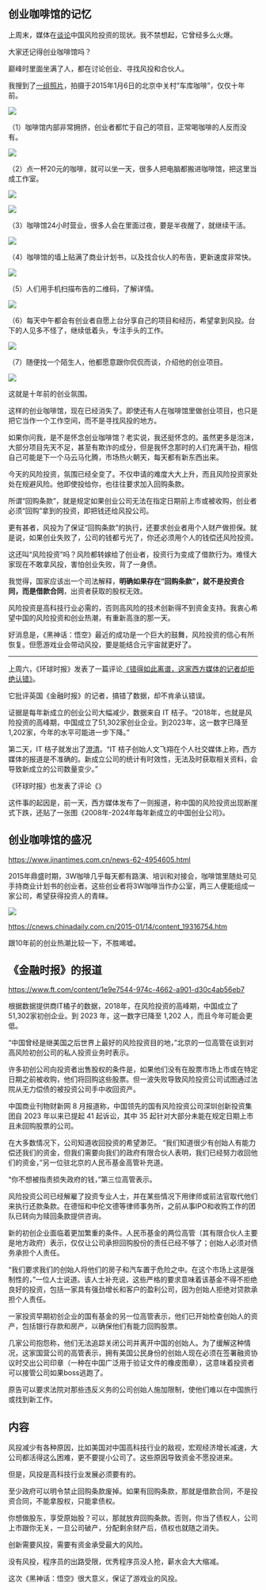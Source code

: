 ## 创业咖啡馆的记忆

上周末，媒体在[谈论](https://finance.sina.com.cn/wm/2024-09-14/doc-incpcuqh8269932.shtml)中国风险投资的现状。我不禁想起，它曾经多么火爆。

大家还记得创业咖啡馆吗？

巅峰时里面坐满了人，都在讨论创业、寻找风投和合伙人。

我搜到了[一组照片](https://cnews.chinadaily.com.cn/2015-01/14/content_19316754.htm)，拍摄于2015年1月6日的北京中关村“车库咖啡”，仅仅十年前。

![](https://cdn.beekka.com/blogimg/asset/202409/bg2024091501.webp)

（1）咖啡馆内部非常拥挤，创业者都忙于自己的项目，正常喝咖啡的人反而没有。

![](https://cdn.beekka.com/blogimg/asset/202409/bg2024091502.webp)

（2）点一杯20元的咖啡，就可以坐一天，很多人把电脑都搬进咖啡馆，把这里当成工作室。

![](https://cdn.beekka.com/blogimg/asset/202409/bg2024091503.webp)

![](https://cdn.beekka.com/blogimg/asset/202409/bg2024091506.webp)

（3）咖啡馆24小时营业，很多人会在里面过夜，要是半夜醒了，就继续干活。

![](https://cdn.beekka.com/blogimg/asset/202409/bg2024091509.webp)

（4）咖啡馆的墙上贴满了商业计划书，以及找合伙人的布告，更新速度非常快。

![](https://cdn.beekka.com/blogimg/asset/202409/bg2024091508.webp)

（5）人们用手机扫描布告的二维码，了解详情。

![](https://cdn.beekka.com/blogimg/asset/202409/bg2024091504.webp)

（6）每天中午都会有创业者自愿上台分享自己的项目和经历，希望拿到风投。台下的人见多不怪了，继续低着头，专注手头的工作。

![](https://cdn.beekka.com/blogimg/asset/202409/bg2024091505.webp)

（7）随便找一个陌生人，他都愿意跟你侃侃而谈，介绍他的创业项目。

![](https://cdn.beekka.com/blogimg/asset/202409/bg2024091507.webp)

这就是十年前的创业氛围。

这样的创业咖啡馆，现在已经消失了。即使还有人在咖啡馆里做创业项目，也只是把它当作一个工作空间，而不是寻找风投的地方。

如果你问我，是不是怀念创业咖啡馆？老实说，我还挺怀念的。虽然更多是泡沫，大部分项目先天不足，甚至有欺诈的成分，但是我怀念那时的人们充满干劲，相信自己可能是下一个马云马化腾，市场热火朝天，每天都有新东西出来。

今天的风险投资，氛围已经全变了。不仅申请的难度大大上升，而且风险投资家处处在规避风险。他即使投给你，也往往要求加入回购条款。

所谓“回购条款”，就是规定如果创业公司无法在指定日期前上市或被收购，创业者必须“回购”拿到的投资，即把钱还给风投公司。

更有甚者，风投为了保证“回购条款”的执行，还要求创业者用个人财产做担保。就是说，如果创业失败了，公司的钱都亏光了，你还必须用个人的钱偿还风险投资。

这还叫“风险投资”吗？风险都转嫁给了创业者，投资行为变成了借款行为。难怪大家现在不敢拿风投，害怕创业失败，背了一身债。

我觉得，国家应该出一个司法解释，**明确如果存在“回购条款”，就不是投资合同，而是借款合同**，出资者获取的股权无效。

风险投资是高科技行业必需的，否则高风险的技术创新得不到资金支持。我衷心希望中国的风险投资和创业热潮，有重新高涨的那一天。

好消息是，《黑神话：悟空》最近的成功是一个巨大的鼓舞，风险投资的信心有所恢复。但愿游戏业会带动风投，要是能结合元宇宙就更好了。

---

上周六，《环球时报》发表了一篇评论[《错得如此离谱，这家西方媒体的记者却拒绝认错》]()。

它批评英国《金融时报》的记者，搞错了数据，却不肯承认错误。

证据是每年新成立的创业公司大幅减少，数据来自 IT 桔子。“2018年，也就是风险投资的高峰期，中国成立了51,302家创业企业。到2023年，这一数字已降至1,202家，今年的水平可能进一步下降。”

第二天，IT 桔子就发出了[澄清](https://m.jiemian.com/article/11723311.html)。“IT 桔子创始人文飞翔在个人社交媒体上称，西方媒体的报道是不准确的。新成立公司的统计有时效性，无法及时获取相关资料，会导致新成立的公司数量变少。”

《环球时报》也发表了评论《》

这件事的起因是，前一天，西方媒体发布了一则报道，称中国的风险投资出现断崖式下跌，还贴了一张图《2008年-2024年每年新成立的中国创业公司》。



## 创业咖啡馆的盛况

https://www.jinantimes.com.cn/news-62-4954605.html

2015年鼎盛时期，3W咖啡几乎每天都有路演、培训和对接会，咖啡馆里随处可见手持商业计划书的创业者。这些创业者将3W咖啡当作办公室，两三人便能组成一家公司，希望获得投资人的青睐。

![](https://cnews.chinadaily.com.cn/img/attachement/jpg/site1/20150114/a41f726719b216203e4b50.jpg)

https://cnews.chinadaily.com.cn/2015-01/14/content_19316754.htm

跟10年前的创业热潮比较一下，不胜唏嘘。

## 《金融时报》的报道

https://www.ft.com/content/1e9e7544-974c-4662-a901-d30c4ab56eb7

根据数据提供商IT橘子的数据，2018年，在风险投资的高峰期，中国成立了51,302家初创企业。到 2023 年，这一数字已降至 1,202 人，而且今年可能会更低。

“中国曾经是继美国之后世界上最好的风险投资目的地，”北京的一位高管在谈到对高风险初创公司的私人投资业务时表示。

许多初创公司向投资者出售股权的条件是，如果他们没有在股票市场上市或在特定日期之前被收购，他们将回购这些股票。但一波失败导致风险投资公司试图通过法院从无力偿债的被投资公司手中收回资产。

中国商业刊物财新网 8 月报道称，中国领先的国有风险投资公司深圳创新投资集团自 2023 年以来已提起 41 起诉讼，其中 35 起针对大部分未能在规定日期上市且未回购股票的公司。

在大多数情况下，公司知道收回投资的希望渺茫。 “我们知道很少有创始人有能力偿还我们的资金，但我们需要向我们的政府有限合伙人表明，我们已经努力收回他们的资金，”另一位驻北京的人民币基金高管补充道。

“你不想被指责损失政府的钱，”第三位高管表示。

风险投资公司已经解雇了投资专业人士，并在某些情况下用律师或前法官取代他们来执行还款条款。在德恒和中伦文德等律师事务所，之前从事IPO和收购工作的团队已转向为赎回条款提供咨询。

新的初创企业面临着更加繁重的条件。人民币基金的两位高管（其有限合伙人主要是地方政府）表示，仅仅让公司承担回购股份的责任已经不够了；创始人必须对债务承担个人责任。

“我们要求我们的创始人将他们的房子和汽车置于危险之中。在这个市场上这是强制性的，”一位人士说道。该人士补充说，这些严格的要求意味着该基金不得不拒绝良好的投资，包括一家具有强劲增长和客户的盈利公司，因为创始人拒绝对贷款承担个人责任。

一家投资早期初创企业的国有基金的另一位高管表示，他们已开始检查创始人的资产，包括银行存款和房产，以确保他们有能力回购股票。

几家公司抱怨称，他们无法追踪关闭公司并离开中国的创始人。为了缓解这种情况，这家国营公司的高管表示，拥有美国公民身份的创始人现在必须在签署融资协议时交出公司印章（一种在中国广泛用于验证文件的橡皮图章），这意味着投资者可以接管公司如果boss逃跑了。

原告可以要求法院对那些违反义务的公司创始人施加限制，使他们难以在中国旅行或找到新工作。

## 内容

风投减少有各种原因，比如美国对中国高科技行业的敌视，宏观经济增长减速，大公司都活得这么困难，更不要提小公司了。这些原因导致资金不愿投进来。

但是，风投是高科技行业发展必须要有的。

至少政府可以明令禁止回购条款废掉。如果有回购条款，那就是借款合同，不是投资合同，不能拿股权，只能拿债权。

你想做股东，享受原始股？可以，那就放弃回购条款。否则，你当了债权人，公司上市跟你无关，一旦公司破产，分配剩余财产后，债权也就随之消失。

创新需要风投，需要有资金承受最大的风险。

没有风投，程序员的出路受限，优秀程序员没人抢，薪水会大大缩减。

这次《黑神话：悟空》很大意义，保证了游戏业的风投。